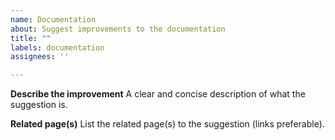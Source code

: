 ```yaml
---
name: Documentation
about: Suggest improvements to the documentation
title: ""
labels: documentation
assignees: ''

---
```


**Describe the improvement**
A clear and concise description of what the suggestion is.

**Related page(s)**
List the related page(s) to the suggestion (links preferable).
